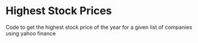 # Highest Stock Prices
Code to get the highest stock price of the year for a given list of companies using yahoo finance
